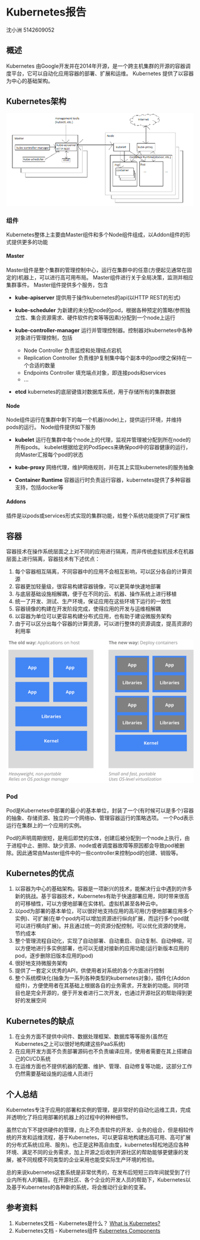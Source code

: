 # Kubernetes报告

沈小洲 5142609052

## 概述

Kubernetes 由Google开发并在2014年开源，是一个跨主机集群的开源的容器调度平台，它可以自动化应用容器的部署、扩展和运维。
Kubernetes 提供了以容器为中心的基础架构。

## Kubernetes架构

![Kubernetes architecture](./image/kubernetes.png)

### 组件

Kubernetes整体上主要由Master组件和多个Node组件组成，以Addon组件的形式提供更多的功能

#### Master

Master组件是整个集群的管理控制中心，运行在集群中的任意(方便起见通常在固定的)机器上，可以进行高可用布局。
Master组件进行关于全局决策，监测并相应集群事件。
Master组件提供多个服务，包含

- **kube-apiserver**
  提供用于操作kubernetes的api(以HTTP REST的形式)

- **kube-scheduler**
  为新建的未分配node的pod，根据各种预定的策略(参照独立性、集合资源需求、硬件软件约束等等因素)分配到一个node上运行

- **kube-controller-manager**
  运行并管理控制器。控制器对kubernetes中各种对象进行管理控制，包括
  - Node Controller 负责监控和处理结点宕机
  - Replication Controller 负责维护复制集中每个副本中的pod使之保持在一个合适的数量
  - Endpoints Controller 填充端点对象，即连接pods和services
  - ...

- **etcd**
  kubernetes的底层键值对数据库系统，用于存储所有的集群数据

#### Node

Node组件运行在集群中剩下的每一个机器(node)上，提供运行环境，并维持pods的运行。
Node组件提供如下服务

- **kubelet**
  运行在集群中每个node上的代理，监视并管理被分配到所在node的所有pods。
  kubelet根据给定的PodSpecs来确保pod中的容器健康的运行，向Master汇报每个pod的状态

- **kube-proxy**
  网络代理，维护网络规则，并在其上实现kubernetes的服务抽象

- **Container Runtime**
  容器运行时负责运行容器，kubernetes提供了多种容器支持，包括docker等

#### Addons

插件是以pods或services形式实现的集群功能，给整个系统功能提供了可扩展性

## 容器

容器技术在操作系统层面之上对不同的应用进行隔离，而非传统虚拟机技术在机器层面上进行隔离，容器技术有下述优点：
1. 每个容器相互隔离，不同容器中的应用不会相互影响，可以区分各自的计算资源
2. 容器更加轻量级，很容易构建容器镜像，可以更简单快速地部署
3. 与底层基础设施相解耦，便于在不同的云、机器、操作系统上进行移植
4. 统一了开发、测试、生产环境，保证应用在这些环境下运行的一致性
5. 容器镜像的构建在开发阶段完成，使得应用的开发与运维相解耦
6. 以容器为单位可以更容易构建分布式应用，也有助于建设微服务架构
7. 由于可以区分出每个容器的计算资源，可以进行整体的资源调度，提高资源的利用率

![Why containers?](./image/why_containers.svg)

### Pod

Pod是Kubernetes中部署的最小的基本单位，封装了一个(有时候可以是多个)容器的抽象、存储资源、独立的一个网络ip、管理容器运行的策略选项。
一个Pod表示运行在集群上的一个应用的实例。

Pod的声明周期很短，是用后即焚的实体，创建后被分配到一个node上执行，由于进程中止、删除、缺少资源、node或者调度器故障等原因都会导致pod被删除。因此通常由Master组件中的一些controller来控制pod的创建、销毁等。

## Kubernetes的优点

1. 以容器为中心的基础架构。容器是一项新兴的技术，能解决行业中遇到的许多新的挑战。基于容器技术，Kubernetes有助于快速部署应用，同时带来很高的可移植性，可以方便地部署在实体机、虚拟机甚至各种云中。
2. 以pod为部署的基本单位，可以很好地支持应用的高可用(方便地部署应用多个实例)、可扩展(在单个pod内可以增加资源进行纵向扩展，而运行多个pod就可以进行横向扩展)。并且通过统一的资源分配控制，可以优化资源的使用，节约成本
3. 整个管理流程自动化，实现了自动部署、自动重启、自动复制、自动伸缩，可以方便地进行多实例部署，也可以无缝对接新的应用功能(运行新版本应用的pod，逐步删除旧版本应用的pod)
4. 很好地支持微服务架构
4. 提供了一套定义优秀的API，供使用者对系统的各个方面进行控制
5. 整个系统模块化(抽象为一系列各种类型的kubernetes对象)，插件化(Addon组件)，方便使用者在其基础上根据各自的业务需求，开发新的功能。同时项目也是完全开源的，便于开发者进行二次开发，也通过开源社区的帮助得到更好的发展空间

## Kubernetes的缺点

1. 在业务方面不提供中间件、数据处理框架、数据库等等服务(虽然在Kubernetes之上可以很好地构建这些PaaS系统)
2. 在应用开发方面不负责部署源码也不负责编译应用，使用者需要在其上搭建自己的CI/CD系统
3. 在运维方面也不提供机器的配置、维护、管理、自动修复等功能，这部分工作仍然需要基础设施的运维人员进行

## 个人总结

Kubernetes专注于应用的部署和实例的管理，是非常好的自动化运维工具，完成并透明化了将应用部署的机器上的过程中的种种细节。

虽然它向下不提供硬件的管理，向上不负责软件的开发、业务的组合，但是相较传统的开发和运维流程，基于Kubernetes，可以更容易地构建出高可用、高可扩展的分布式系统(应用、服务)。也正是这种高自由度，kubernetes轻松地适应各种环境、满足不同的业务需求，加上开源之后收到开源社区的帮助能够更健康的发展，被不同规模不同类型的企业采用也能受实际生产环境的检验。

总的来说kubernetes这套系统是非常优秀的，在发布后短短三四年间就受到了行业内所有人的瞩目。在开源社区、各个企业的开发人员的帮助下，Kubernetes以及基于Kubernetes的各种新的系统，将会推动行业新的变革。

## 参考资料


1. Kubernetes文档 - Kubernetes是什么？ [What is Kubernetes?](https://kubernetes.io/docs/concepts/overview/what-is-kubernetes/)
2. Kubernetes文档 - Kubernetes组件 [Kubernetes Components](https://kubernetes.io/docs/concepts/overview/components/)
